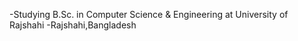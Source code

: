 <!--- 👋 Hi, I’m @Aminul264
- 👀 I’m interested in ...
- 🌱 I’m currently learning ...
- 💞️ I’m looking to collaborate on ...
- 📫 How to reach me ...
--->
-Studying B.Sc. in Computer Science & Engineering at University of Rajshahi
-Rajshahi,Bangladesh

<!---
Aminul264/Aminul264 is a ✨ special ✨ repository because its `README.md` (this file) appears on your GitHub profile.
You can click the Preview link to take a look at your changes.
--->
